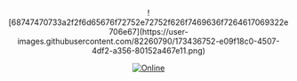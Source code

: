 <div align="center ">

<p>	![68747470733a2f2f6d65676f72752e72752f626f7469636f7264617069322e706e67](https://user-images.githubusercontent.com/82260790/173436752-e09f18c0-4507-4df2-a356-80152a467e11.png)</p>

<p>
    <a href="https://discord.gg/hkHjW8a"><img src="https://img.shields.io/discord/722424773233213460?color=7289da&label=Discord&logo=discord&logoColor=white" alt="Online"></a>
</p>

</div>
